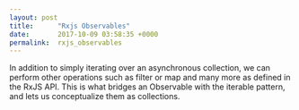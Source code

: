 ```yaml
---
layout: post
title:      "Rxjs Observables"
date:       2017-10-09 03:58:35 +0000
permalink:  rxjs_observables
---
```



In addition to simply iterating over an asynchronous collection, we can perform other operations such as filter or map and many more as defined in the RxJS API. This is what bridges an Observable with the iterable pattern, and lets us conceptualize them as collections.
